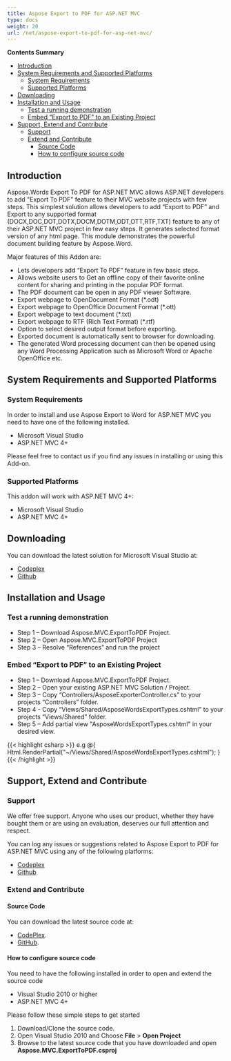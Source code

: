 ```yaml
---
title: Aspose Export to PDF for ASP.NET MVC
type: docs
weight: 20
url: /net/aspose-export-to-pdf-for-asp-net-mvc/
---
```


**Contents Summary**

- [Introduction](#AsposeExporttoPDFforASP.NETMVC-Introduction)
- [System Requirements and Supported Platforms](#AsposeExporttoPDFforASP.NETMVC-SystemRequirementsandSupportedPlatforms) 
  - [System Requirements](#AsposeExporttoPDFforASP.NETMVC-SystemRequirements)
  - [Supported Platforms](#AsposeExporttoPDFforASP.NETMVC-SupportedPlatforms)
- [Downloading](#AsposeExporttoPDFforASP.NETMVC-Downloading)
- [Installation and Usage](#AsposeExporttoPDFforASP.NETMVC-InstallationandUsage) 
  - [Test a running demonstration](#AsposeExporttoPDFforASP.NETMVC-Testarunningdemonstration)
  - [Embed “Export to PDF” to an Existing Project](ExporttoPDF#AsposeExporttoPDFforASP.NETMVC-Embed)
- [Support, Extend and Contribute](#AsposeExporttoPDFforASP.NETMVC-Support,ExtendandContribute) 
  - [Support](#AsposeExporttoPDFforASP.NETMVC-Support)
  - [Extend and Contribute](#AsposeExporttoPDFforASP.NETMVC-ExtendandContribute) 
    - [Source Code](#AsposeExporttoPDFforASP.NETMVC-SourceCode)
    - [How to configure source code](#AsposeExporttoPDFforASP.NETMVC-Howtoconfiguresourcecode)
## **Introduction**
Aspose.Words Export To PDF for ASP.NET MVC allows ASP.NET developers to add "Export To PDF" feature to their MVC website projects with few steps. This simplest solution allows developers to add “Export to PDF” and Export to any supported format (DOCX,DOC,DOT,DOTX,DOCM,DOTM,ODT,OTT,RTF,TXT) feature to any of their ASP.NET MVC project in few easy steps. It generates selected format version of any html page. This module demonstrates the powerful document building feature by Aspose.Word.

Major features of this Addon are:

- Lets developers add “Export To PDF” feature in few basic steps.
- Allows website users to Get an offline copy of their favorite online content for sharing and printing in the popular PDF format.
- The PDF document can be open in any PDF viewer Software.
- Export webpage to OpenDocument Format (*.odt)
- Export webpage to OpenOffice Document Format (*.ott)
- Export webpage to text document (*.txt)
- Export webpage to RTF (Rich Text Format) (*.rtf)
- Option to select desired output format before exporting.
- Exported document is automatically sent to browser for downloading.
- The generated Word processing document can then be opened using any Word Processing Application such as Microsoft Word or Apache OpenOffice etc.
## **System Requirements and Supported Platforms**
### **System Requirements**
In order to install and use Aspose Export to Word for ASP.NET MVC you need to have one of the following installed.

- Microsoft Visual Studio
- ASP.NET MVC 4+

Please feel free to contact us if you find any issues in installing or using this Add-on.
### **Supported Platforms**
This addon will work with ASP.NET MVC 4+:

- Microsoft Visual Studio
- ASP.NET MVC 4+
## **Downloading**
You can download the latest solution for Microsoft Visual Studio at:

- [Codeplex](https://asposewordsnetmvc.codeplex.com/releases/view/619601)
- [Github](https://github.com/aspose-words/Aspose.Words-for-.NET/releases/tag/Aspose.MVC.ExportToPDF-v1.0)
## **Installation and Usage**
### **Test a running demonstration**
- Step 1 – Download Aspose.MVC.ExportToPDF Project.
- Step 2 – Open Aspose.MVC.ExportToPDF Project
- Step 3 – Resolve “References” and run the project
### **Embed “Export to PDF” to an Existing Project**
- Step 1 – Download Aspose.MVC.ExportToPDF Project.
- Step 2 – Open your existing ASP.NET MVC Solution / Project.
- Step 3 – Copy “Controllers/AsposeExporterController.cs” to your projects “Controllers” folder.
- Step 4 - Copy “Views/Shared/AsposeWordsExportTypes.cshtml” to your projects “Views/Shared” folder.
- Step 5 – Add partial view "AsposeWordsExportTypes.cshtml" in your desired view. 

{{< highlight csharp >}}
e.g @{ Html.RenderPartial("~/Views/Shared/AsposeWordsExportTypes.cshtml"); }
{{< /highlight >}}
## **Support, Extend and Contribute**
### **Support**
We offer free support. Anyone who uses our product, whether they have bought them or are using an evaluation, deserves our full attention and respect.

You can log any issues or suggestions related to Aspose Export to PDF for ASP.NET MVC using any of the following platforms:

- [Codeplex](https://asposewordsnetmvc.codeplex.com)
- [Github](https://github.com/aspose-words/Aspose.Words-for-.NET)
### **Extend and Contribute**
#### **Source Code**
You can download the latest source code at:

- [CodePlex](https://asposewordsnetmvc.codeplex.com/SourceControl/latest).
- [GitHub](https://github.com/aspose-words/Aspose.Words-for-.NET/tree/master/Plugins/MVC/Aspose.MVC.ExportToPDF).
#### **How to configure source code**
You need to have the following installed in order to open and extend the source code

- Visual Studio 2010 or higher
- ASP.NET MVC 4+

Please follow these simple steps to get started

1. Download/Clone the source code.
1. Open Visual Studio 2010 and Choose **File** > **Open Project**
1. Browse to the latest source code that you have downloaded and open **Aspose.MVC.ExportToPDF.csproj**
